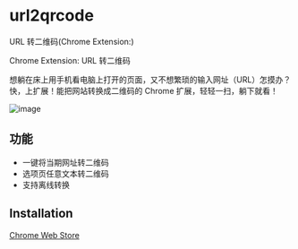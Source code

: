 # url2qrcode

URL 转二维码(Chrome Extension:)

Chrome Extension: URL 转二维码

想躺在床上用手机看电脑上打开的页面，又不想繁琐的输入网址（URL）怎摸办？快，上扩展！能把网站转换成二维码的 Chrome 扩展，轻轻一扫，躺下就看！

![image](http://ww3.sinaimg.cn/mw1024/3eea7a48jw1e7ztor11z1j20ei0brq4j.jpg)

## 功能
- 一键将当期网址转二维码
- 选项页任意文本转二维码
- 支持离线转换

## Installation ##

[Chrome Web Store](https://chrome.google.com/webstore/detail/acedjabgpolnckckknijpejicghpfbnj "Chrome Web Store")
